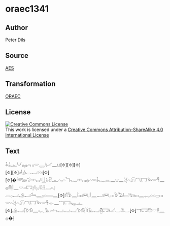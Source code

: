 # oraec1341

## Author

Peter Dils

## Source

[AES](https://github.com/simondschweitzer/aes)

## Transformation

[ORAEC](https://oraec.github.io/)

## License

<a rel="license" href="http://creativecommons.org/licenses/by-sa/4.0/"><img alt="Creative Commons License" style="border-width:0" src="https://i.creativecommons.org/l/by-sa/4.0/88x31.png" /></a><br />This work is licensed under a <a rel="license" href="http://creativecommons.org/licenses/by-sa/4.0/">Creative Commons Attribution-ShareAlike 4.0 International License</a>

## Text

𓇓𓏙𓊵𓄋𓈐𓏏𓏥𓎟𓇾𓂦𓈖𓂓[⯑][⯑][⯑]<br>
[⯑][⯑]𓀻𓊨𓏤𓂋𓂝𓇳𓏤[⯑][⯑]�𓏐𓏊𓃒𓅿𓏒𓏥𓍱𓋲𓊸𓎯𓊵𓏏𓊪𓏏𓆓𓆑𓏒𓏥𓐍𓏏𓎟𓄤𓆑𓂋𓈖𓂓𓈖𓋔𓏏𓋨𓄓𓉐𓅨𓎟𓋹𓈖𓐍𓄟𓋴𓈖𓎟𓏏𓉐𓐑𓊪𓇋𓇋𓁐𓐙𓏏𓊤<br>
𓂋𓊪𓂝𓄂𓂝𓃢𓈖𓊪𓏏𓇯𓈖[⯑]𓀸𓅱𓈖𓌉𓏥𓋞𓈒𓎛𓈖𓂝𓋞𓈒𓏥𓅱𓅐𓂡𓃒𓏥𓈖𓉻𓏏𓏏𓊌𓏥𓎟𓏏𓋔𓏏𓋨𓄓𓉐𓅨𓎟𓋹𓁹𓈖𓄓𓉐𓆌𓊵<br>
[⯑]𓄂𓂝𓌃𓅱𓀁𓈖𓆑𓅓𓌡𓏤𓂝𓂝𓂝𓅱𓀁𓋴𓍋𓅓𓂝𓉥𓉐𓂦𓂋𓌨𓂋[⯑]𓄓𓉐𓀗𓎟𓋹𓈖𓐍�𓊤<br>
